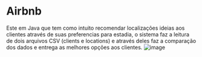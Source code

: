 # Airbnb
Este em Java que tem como intuito recomendar localizações ideias aos clientes através de suas preferencias para estadia, o sistema faz a leitura de dois arquivos CSV (clients e locations) e através deles faz a comparação dos dados e entrega as melhores opções aos clientes.
![image](https://github.com/user-attachments/assets/cd058350-de6a-4f5a-9f53-3474a0f4f5d1)
